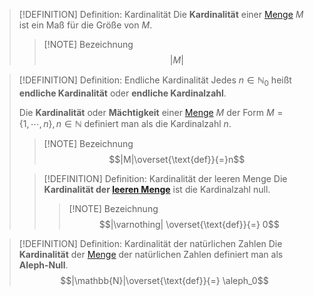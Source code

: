 >[!DEFINITION] Definition: Kardinalität
>Die **Kardinalität** einer [Menge](../Menge.md) $M$ ist ein Maß für die Größe von $M$.
>>[!NOTE] Bezeichnung
>>$$|M|$$

>[!DEFINITION] Definition: Endliche Kardinalität
>Jedes $n\in\mathbb{N}_0$ heißt **endliche Kardinalität** oder **endliche Kardinalzahl**.
>
>Die **Kardinalität** oder **Mächtigkeit** einer [Menge](../Menge.md) $M$ der Form $M=\{1,\cdots,n\}, n\in\mathbb{N}$ definiert man als die Kardinalzahl $n$.
>>[!NOTE] Bezeichnung
>>$$|M|\overset{\text{def}}{=}n$$
> 
>>[!DEFINITION] Definition: Kardinalität der leeren Menge
>>Die **Kardinalität der [leeren Menge](../Leere%20Menge.md)** ist die Kardinalzahl null.
>>>[!NOTE] Bezeichnung
>>>$$|\varnothing| \overset{\text{def}}{=} 0$$
>>
>

>[!DEFINITION] Definition: Kardinalität der natürlichen Zahlen
>Die **Kardinalität** der [Menge](../Menge.md) der natürlichen Zahlen definiert man als **Aleph-Null**.
>$$|\mathbb{N}|\overset{\text{def}}{=} \aleph_0$$


